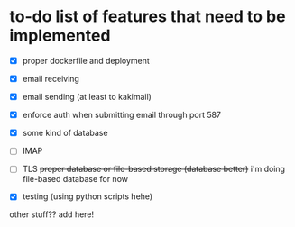 # to-do list of features that need to be implemented

- [X] proper dockerfile and deployment
- [X] email receiving
- [X] email sending (at least to kakimail)
- [X] enforce auth when submitting email through port 587
- [X] some kind of database
- [ ] IMAP
- [ ] TLS
~~proper database or file-based storage (database better)~~ i'm doing file-based database for now
- [X] testing (using python scripts hehe)


other stuff?? add here!

